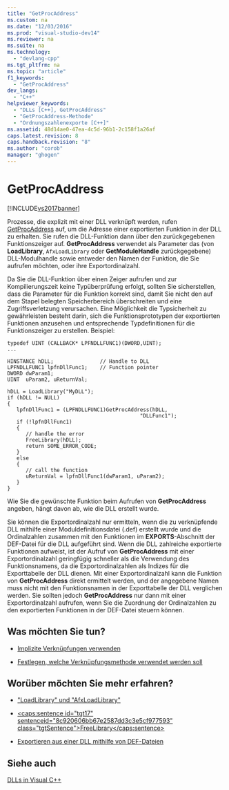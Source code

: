 ```yaml
---
title: "GetProcAddress"
ms.custom: na
ms.date: "12/03/2016"
ms.prod: "visual-studio-dev14"
ms.reviewer: na
ms.suite: na
ms.technology: 
  - "devlang-cpp"
ms.tgt_pltfrm: na
ms.topic: "article"
f1_keywords: 
  - "GetProcAddress"
dev_langs: 
  - "C++"
helpviewer_keywords: 
  - "DLLs [C++], GetProcAddress"
  - "GetProcAddress-Methode"
  - "Ordnungszahlenexporte [C++]"
ms.assetid: 48d14ae0-47ea-4c5d-96b1-2c158f1a26af
caps.latest.revision: 8
caps.handback.revision: "8"
ms.author: "corob"
manager: "ghogen"
---
```

# GetProcAddress
[!INCLUDE[vs2017banner](../assembler/inline/includes/vs2017banner.md)]

Prozesse, die explizit mit einer DLL verknüpft werden, rufen [GetProcAddress](http://msdn.microsoft.com/library/windows/desktop/ms683212) auf, um die Adresse einer exportierten Funktion in der DLL zu erhalten.  Sie rufen die DLL\-Funktion dann über den zurückgegebenen Funktionszeiger auf.  **GetProcAddress** verwendet als Parameter das \(von **LoadLibrary**, `AfxLoadLibrary` oder **GetModuleHandle** zurückgegebene\) DLL\-Modulhandle sowie entweder den Namen der Funktion, die Sie aufrufen möchten, oder ihre Exportordinalzahl.  
  
 Da Sie die DLL\-Funktion über einen Zeiger aufrufen und zur Kompilierungszeit keine Typüberprüfung erfolgt, sollten Sie sicherstellen, dass die Parameter für die Funktion korrekt sind, damit Sie nicht den auf dem Stapel belegten Speicherbereich überschreiten und eine Zugriffsverletzung verursachen.  Eine Möglichkeit die Typsicherheit zu gewährleisten besteht darin, sich die Funktionsprototypen der exportierten Funktionen anzusehen und entsprechende Typdefinitionen für die Funktionszeiger zu erstellen.  Beispiel:  
  
```  
typedef UINT (CALLBACK* LPFNDLLFUNC1)(DWORD,UINT);  
...  
  
HINSTANCE hDLL;               // Handle to DLL  
LPFNDLLFUNC1 lpfnDllFunc1;    // Function pointer  
DWORD dwParam1;  
UINT  uParam2, uReturnVal;  
  
hDLL = LoadLibrary("MyDLL");  
if (hDLL != NULL)  
{  
   lpfnDllFunc1 = (LPFNDLLFUNC1)GetProcAddress(hDLL,  
                                           "DLLFunc1");  
   if (!lpfnDllFunc1)  
   {  
      // handle the error  
      FreeLibrary(hDLL);  
      return SOME_ERROR_CODE;  
   }  
   else  
   {  
      // call the function  
      uReturnVal = lpfnDllFunc1(dwParam1, uParam2);  
   }  
}  
```  
  
 Wie Sie die gewünschte Funktion beim Aufrufen von **GetProcAddress** angeben, hängt davon ab, wie die DLL erstellt wurde.  
  
 Sie können die Exportordinalzahl nur ermitteln, wenn die zu verknüpfende DLL mithilfe einer Moduldefinitionsdatei \(.def\) erstellt wurde und die Ordinalzahlen zusammen mit den Funktionen im **EXPORTS**\-Abschnitt der DEF\-Datei für die DLL aufgeführt sind.  Wenn die DLL zahlreiche exportierte Funktionen aufweist, ist der Aufruf von **GetProcAddress** mit einer Exportordinalzahl geringfügig schneller als die Verwendung des Funktionsnamens, da die Exportordinalzahlen als Indizes für die Exporttabelle der DLL dienen.  Mit einer Exportordinalzahl kann die Funktion von **GetProcAddress** direkt ermittelt werden, und der angegebene Namen muss nicht mit den Funktionsnamen in der Exporttabelle der DLL verglichen werden.  Sie sollten jedoch **GetProcAddress** nur dann mit einer Exportordinalzahl aufrufen, wenn Sie die Zuordnung der Ordinalzahlen zu den exportierten Funktionen in der DEF\-Datei steuern können.  
  
## Was möchten Sie tun?  
  
-   [Implizite Verknüpfungen verwenden](../build/linking-implicitly.md)  
  
-   [Festlegen, welche Verknüpfungsmethode verwendet werden soll](../build/determining-which-linking-method-to-use.md)  
  
## Worüber möchten Sie mehr erfahren?  
  
-   ["LoadLibrary" und "AfxLoadLibrary"](../build/loadlibrary-and-afxloadlibrary.md)  
  
-   [\<caps:sentence id\="tgt17" sentenceid\="8c920606bb67e2587dd3c3e5cf977593" class\="tgtSentence"\>FreeLibrary\<\/caps:sentence\>](http://msdn.microsoft.com/library/windows/desktop/ms683152)  
  
-   [Exportieren aus einer DLL mithilfe von DEF\-Dateien](../build/exporting-from-a-dll-using-def-files.md)  
  
## Siehe auch  
 [DLLs in Visual C\+\+](../build/dlls-in-visual-cpp.md)